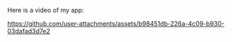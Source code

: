 Here is a video of my app:





https://github.com/user-attachments/assets/b98451db-226a-4c09-b930-03dafad3d7e2





